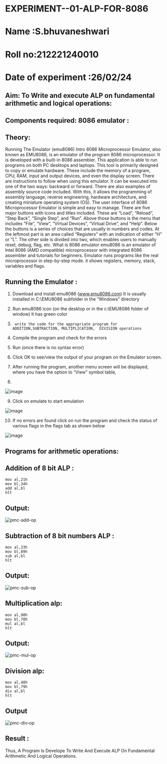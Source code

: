 # EXPERIMENT--01-ALP-FOR-8086
# Name :S.bhuvaneshwari

# Roll no:212221240010

# Date of experiment :26/02/24


## Aim: To Write and execute ALP on fundamental arithmetic and logical operations:
## Components required: 8086  emulator :
## Theory:
Running The Emulator (emu8086) Intro 8086 Microprocessor Emulator, also known as EMU8086, is an emulator of the program 8086 microprocessor. It is developed with a built-in 8086 assembler. This application is able to run programs on both PC desktops and laptops. This tool is primarily designed to copy or emulate hardware. These include the memory of a program, CPU, RAM, input and output devices, and even the display screen. There are instructions to follow when using this emulator. It can be executed into one of the two ways: backward or forward. There are also examples of assembly source code included. With this, it allows the programming of assembly language, reverse engineering, hardware architecture, and creating miniature operating system (OS). The user interface of 8086 Microprocessor Emulator is simple and easy to manage. There are five major buttons with icons and titles included. These are “Load”, “Reload”, “Step Back”, “Single Step”, and “Run”. Above those buttons is the menu that includes “File”, “View”, “Virtual Devices”, “Virtual Drive”, and “Help”. Below the buttons is a series of choices that are usually in numbers and codes. At the leftmost part is an area called “Registers” with an indication of either “H” or “L”. The other side is divided into two, which enables users to manually reset, debug, flag, etc. What is 8086 emulator emu8086 is an emulator of Intel 8086 (AMD compatible) microprocessor with integrated 8086 assembler and tutorials for beginners. Emulator runs programs like the real microprocessor in step-by-step mode. it shows registers, memory, stack, variables and flags.


 ## Running the Emulator :
1.	Download and install emu8086 (www.emu8086.com) It is usually installed in C:\EMU8086 subfolder in the “Windows” directory
2.	  Run  emu8086 icon (on the desktop or in the c:\EMU8086 folder of window) It has green color 
 
 
3.		write the code for the appropriate program for ADDITION,SUBTRACTION, MULTIPLICATION,  DIVISION operations 

4.	 Compile the program and check for the errors 
5.	Run (once there is no syntax error) 

6.	Click OK to see/view the output of your program on the Emulator screen. 


7.	After running the program, another menu screen will be displayed, where you have the option to “View” symbol table,
8.	 


![image](https://user-images.githubusercontent.com/36288975/189273263-d65baae9-4b8f-4723-afb3-c0ffa4052b04.png)











9.	Click on emulate to start emulation 








![image](https://user-images.githubusercontent.com/36288975/189273273-9bb36ec1-e2e8-4892-8d35-37707332bfdc.png)








10.	If no errors are found click on run the program and check the status of various flags in the flags tab as shown below 






![image](https://user-images.githubusercontent.com/36288975/189273277-113a2a33-4a40-4ff8-95a5-ecd3a1f504fe.png)







## Programs for arithmetic  operations:
## Addition  of 8 bit ALP :
```
mov al,21h
mov bl,34h
add al,bl
hlt
```
## Output:
 ![pmc-add-op](https://github.com/Bhuvaneshwari-2003/EXPERIMENT--01-ALP-FOR-8086/assets/94828604/09b608c2-c914-46ca-9aaf-37e72ba264c8)
 
## Subtraction   of 8 bit numbers  ALP :
```
mov al,33h
mov bl,89h
sub al,bl
hlt
```
## Output:
![pmc-sub-op](https://github.com/Bhuvaneshwari-2003/EXPERIMENT--01-ALP-FOR-8086/assets/94828604/b6f8e3d9-b7dd-4a47-81e0-a809813cdcb4)


## Multiplication alp:
```
mov al,90h
mov bl,70h
mul al,bl
hlt
```
## Output:  
![pmc-mul-op](https://github.com/Bhuvaneshwari-2003/EXPERIMENT--01-ALP-FOR-8086/assets/94828604/cc8966cb-ded0-4b7b-a4d6-93c8f73d306b)


## Division alp:
```
mov al,40h
mov bl,79h
div al,bl
hlt
```
## Output  
![pmc-div-op](https://github.com/Bhuvaneshwari-2003/EXPERIMENT--01-ALP-FOR-8086/assets/94828604/ee1d848f-14d7-4c7b-8c6b-b743187351dc)


## Result :
Thus, A Program Is Develope To Write And Execute ALP On Fundamental Arithmetic And Logical Operations. 








